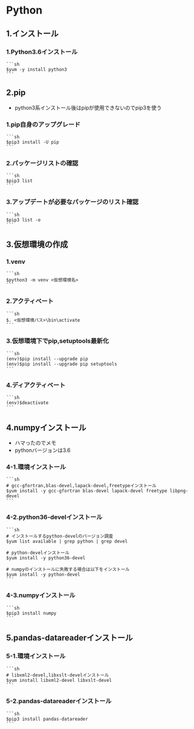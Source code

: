# Python

## 1.インストール

### 1.Python3.6インストール

    ```sh
    $yum -y install python3
    ```

## 2.pip

* python3系インストール後はpipが使用できないのでpip3を使う

### 1.pip自身のアップグレード

    ```sh
    $pip3 install -U pip
    ```

### 2.パッケージリストの確認

    ```sh
    $pip3 list
    ```

### 3.アップデートが必要なパッケージのリスト確認

    ```sh
    $pip3 list -o
    ```

## 3.仮想環境の作成

### 1.venv

    ```sh
    $python3 -m venv <仮想環境名>
    ```

### 2.アクティベート

    ```sh
    $. <仮想環境パス>\bin\activate
    ```

### 3.仮想環境下でpip,setuptools最新化

    ```sh
    (env)$pip install --upgrade pip
    (env)$pip install --upgrade pip setuptools
    ```

### 4.ディアクティベート

    ```sh
    (env)$deactivate
    ```

## 4.numpyインストール

* ハマったのでメモ
* pythonバージョンは3.6

### 4-1.環境インストール

    ```sh
    # gcc-gfortran,blas-devel,lapack-devel,freetypeインストール
    $yum install -y gcc-gfortran blas-devel lapack-devel freetype libpng-devel
    ```

### 4-2.python36-develインストール

    ```sh
    # インストールするpython-develのバージョン調査
    $yum list available | grep python | grep devel

    # python-develインストール
    $yum install -y python36-devel

    # numpyのインストールに失敗する場合は以下をインストール
    $yum install -y python-devel
    ```

### 4-3.numpyインストール

    ```sh
    $pip3 install numpy
    ```

## 5.pandas-datareaderインストール

### 5-1.環境インストール

    ```sh
    # libxml2-devel,libxslt-develインストール
    $yum install libxml2-devel libxslt-devel
    ```

### 5-2.pandas-datareaderインストール

    ```sh
    $pip3 install pandas-datareader
    ```
